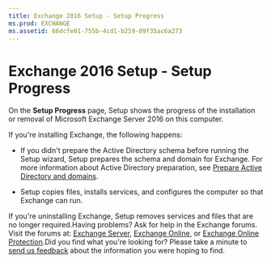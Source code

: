 ```yaml
---
title: Exchange 2016 Setup - Setup Progress
ms.prod: EXCHANGE
ms.assetid: 66dcfe01-755b-4cd1-b259-09f35ac6a273
---
```



# Exchange 2016 Setup - Setup Progress

On the **Setup Progress** page, Setup shows the progress of the installation or removal of Microsoft Exchange Server 2016 on this computer.
  
    
    

If you're installing Exchange, the following happens: 
- If you didn't prepare the Active Directory schema before running the Setup wizard, Setup prepares the schema and domain for Exchange. For more information about Active Directory preparation, see  [Prepare Active Directory and domains](prepare-active-directory-and-domains.md). 
    
  
- Setup copies files, installs services, and configures the computer so that Exchange can run.
    
  
If you're uninstalling Exchange, Setup removes services and files that are no longer required.Having problems? Ask for help in the Exchange forums. Visit the forums at:  [Exchange Server](https://go.microsoft.com/fwlink/p/?linkId=60612),  [Exchange Online](https://go.microsoft.com/fwlink/p/?linkId=267542), or  [Exchange Online Protection](https://go.microsoft.com/fwlink/p/?linkId=285351).Did you find what you're looking for? Please take a minute to  [send us feedback](mailto:ExchangeHelpFeedback@microsoft.com&amp;subject=Exchange%202016%20help%20feedback&amp;Body=Thanks%20for%20taking%20the%20time%20to%20send%20us%20feedback!%20We%20strive%20to%20respond%20to%20every%20message%20we%20receive,%20even%20though%20it%20might%20take%20us%20a%20while.%20Let%20us%20know%20what%20you%20think%20about%20Exchange%20content:%20What%20are%20we%20doing%20right%3F%20How%20can%20we%20make%20help%20better%3F%0APlease%20note%20that%20we're%20unable%20to%20respond%20to%20requests%20for%20support%20submitted%20via%20this%20email%20address.%20If%20you%20need%20help,%20please%20contact%20Exchange%20Server%20support%20at%20http://go.microsoft.com/fwlink/p/%3FLinkId=402506.%0AThanks!%0AThe%20Exchange%20Server%20Content%20Publishing%20team) about the information you were hoping to find.
